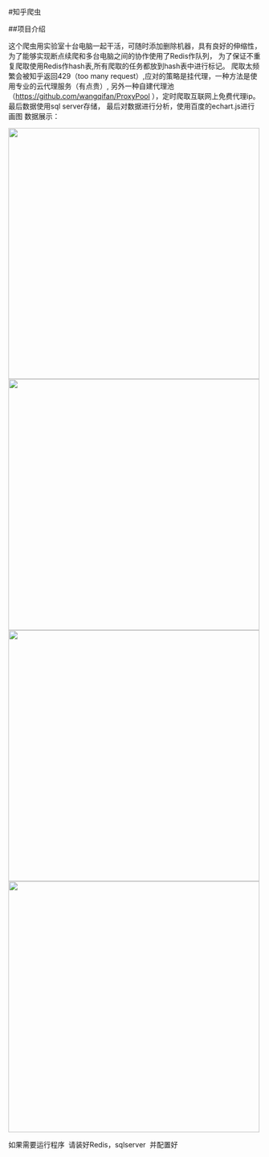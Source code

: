 #知乎爬虫

##项目介绍

这个爬虫用实验室十台电脑一起干活，可随时添加删除机器，具有良好的伸缩性，为了能够实现断点续爬和多台电脑之间的协作使用了Redis作队列，
为了保证不重复爬取使用Redis作hash表,所有爬取的任务都放到hash表中进行标记。
爬取太频繁会被知乎返回429（too many request）,应对的策略是挂代理，一种方法是使用专业的云代理服务（有点贵）,
另外一种自建代理池（https://github.com/wangqifan/ProxyPool ），定时爬取互联网上免费代理ip。最后数据使用sql server存储，
最后对数据进行分析，使用百度的echart.js进行画图
数据展示：


<image src="https://github.com/wangqifan/ZhiHu/blob/master/814953-20170108120707706-1003815196.png" width=500>
<image src="https://github.com/wangqifan/ZhiHu/blob/master/814953-20170108120724034-1950593592.png" width=500>
<image src="https://github.com/wangqifan/ZhiHu/blob/master/814953-20170108120919675-1582035152.png" width=500>
<image src="https://github.com/wangqifan/ZhiHu/blob/master/814953-20170108121032566-1417590158.png" width=500>


如果需要运行程序  请装好Redis，sqlserver  并配置好
